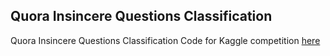 ## Quora Insincere Questions Classification

Quora Insincere Questions Classification
Code for Kaggle competition [here](https://github.com/githubssd/Pytorch-fastai-and-kaggle/blob/master/quora-insincere-questions-classification/quora-insincere-questions-classification.ipynb)
